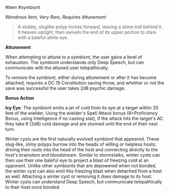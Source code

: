 #item #symbiont 

*Wondrous Item, Very Rare, Requires Attunement*

> A stubby, sluglike polyp inches forward, leaving a slime trail behind it. It heaves upright, then swivels the end of its upper portion to stare with a baleful white eye.

**Attunement**

When attempting to attune to a symbiont, the user gains a level of exhaustion. The symbiont understands only Deep Speech, but can communicate with the attuned user telepathically.

To remove the symbiont, either during attunement or after it has become attached, requires a DC 15 Constitution saving throw, and whether or not the save was successful the user takes 2d8 psychic damage.

**Bonus Action**

**Icy Eye**: The symbiont emits a jet of cold from its eye at a target within 30 feet of the wielder. Using the wielder's Spell Attack bonus (8+Proficiency Bonus, using Intelligence if no casting stat), if the attack hits the target's AC they take 6 (2d6) cold damage and are stunned until the end of their next turn.

Winter cysts are the first naturally evolved symbiont that appeared. These slug-like, slimy polyps burrow into the heads of willing or helpless hosts; driving their roots into the head of the host and connecting directly to the host's brainstem and bloodstream. Similar to stormstalks, winter cysts can then use their one baleful eye to project a blast of freezing cold at an opponent. Unlike other symbionts that are depowered when not bonded, the winter cyst can also emit this freezing blast when detached from a host as well. Attaching a winter cyst or removing it does damage to its host. Winter cysts can understand Deep Speech, but communicate telepathically to their host once bonded.
